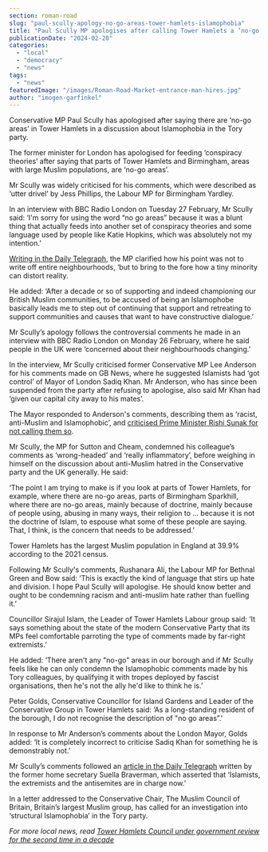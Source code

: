 ```yaml
---
section: roman-road
slug: "paul-scully-apology-no-go-areas-tower-hamlets-islamophobia"
title: "Paul Scully MP apologises after calling Tower Hamlets a ‘no-go’ area"
publicationDate: "2024-02-28"
categories: 
  - "local"
  - "democracy"
  - "news"
tags: 
  - "news"
featuredImage: "/images/Roman-Road-Market-entrance-man-hires.jpg"
author: "imogen-garfinkel"
---
```


Conservative MP Paul Scully has apologised after saying there are ‘no-go areas’ in Tower Hamlets in a discussion about Islamophobia in the Tory party. 

The former minister for London has apologised for feeding ‘conspiracy theories’ after saying that parts of Tower Hamlets and Birmingham, areas with large Muslim populations, are ‘no-go areas’.

Mr Scully was widely criticised for his comments, which were described as ‘utter drivel’ by Jess Phillips, the Labour MP for Birmingham Yardley.

In an interview with BBC Radio London on Tuesday 27 February, Mr Scully said: ‘I'm sorry for using the word “no go areas” because it was a blunt thing that actually feeds into another set of conspiracy theories and some language used by people like Katie Hopkins, which was absolutely not my intention.’

[Writing in the Daily Telegraph](https://www.telegraph.co.uk/news/2024/02/27/lee-anderson-political-attack-sadiq-khan-crossed-line/), the MP clarified how his point was not to write off entire neighbourhoods, ‘but to bring to the fore how a tiny minority can distort reality.

He added: ‘After a decade or so of supporting and indeed championing our British Muslim communities, to be accused of being an Islamophobe basically leads me to step out of continuing that support and retreating to support communities and causes that want to have constructive dialogue.’

Mr Scully’s apology follows the controversial comments he made in an interview with BBC Radio London on Monday 26 February, where he said people in the UK were ‘concerned about their neighbourhoods changing.’

In the interview, Mr Scully criticised former Conservative MP Lee Anderson for his comments made on GB News, where he suggested Islamists had ‘got control’ of Mayor of London Sadiq Khan. Mr Anderson, who has since been suspended from the party after refusing to apologise, also said Mr Khan had ‘given our capital city away to his mates’.

The Mayor responded to Anderson's comments, describing them as ‘racist, anti-Muslim and Islamophobic’, and [criticised Prime Minister Rishi Sunak for not calling them so](https://www.standard.co.uk/news/politics/lee-anderson-sadiq-khan-prime-minister-labour-baroness-warsi-b1141337.html). 

Mr Scully, the MP for Sutton and Cheam, condemned his colleague’s comments as ‘wrong-headed’ and ‘really inflammatory’, before weighing in himself on the discussion about anti-Muslim hatred in the Conservative party and the UK generally. He said:

‘The point I am trying to make is if you look at parts of Tower Hamlets, for example, where there are no-go areas, parts of Birmingham Sparkhill, where there are no-go areas, mainly because of doctrine, mainly because of people using, abusing in many ways, their religion to … because it is not the doctrine of Islam, to espouse what some of these people are saying. That, I think, is the concern that needs to be addressed.’

Tower Hamlets has the largest Muslim population in England at 39.9% according to the 2021 census.

Following Mr Scully's comments, Rushanara Ali, the Labour MP for Bethnal Green and Bow said: ‘This is exactly the kind of language that stirs up hate and division. I hope Paul Scully will apologise. He should know better and ought to be condemning racism and anti-muslim hate rather than fuelling it.’ 

Councillor Sirajul Islam, the Leader of Tower Hamlets Labour group said: ‘It says something about the state of the modern Conservative Party that its MPs feel comfortable parroting the type of comments made by far-right extremists.’

He added: ‘There aren't any "no-go" areas in our borough and if Mr Scully feels like he can only condemn the Islamophobic comments made by his Tory colleagues, by qualifying it with tropes deployed by fascist organisations, then he's not the ally he'd like to think he is.’

Peter Golds, Conservative Councillor for Island Gardens and Leader of the Conservative Group in Tower Hamlets said: ‘As a long-standing resident of the borough, I do not recognise the description of "no go areas”.'

In response to Mr Anderson’s comments about the London Mayor, Golds added: ‘It is completely incorrect to criticise Sadiq Khan for something he is demonstrably not.’

Mr Scully’s comments followed an [article in the Daily Telegraph](https://www.telegraph.co.uk/news/2024/02/22/islamists-are-bullying-britain-into-submission/) written by the former home secretary Suella Braverman, which asserted that ‘Islamists, the extremists and the antisemites are in charge now.’

In a letter addressed to the Conservative Chair, The Muslim Council of Britain, Britain’s largest Muslim group, has called for an investigation into ‘structural Islamophobia’ in the Tory party.

_For more local news, read_ [_Tower Hamlets Council under government review for the second time in a decade_](https://romanroadlondon.com/tower-hamlets-council-best-value-review-inspection-lutfur-rahman/)


